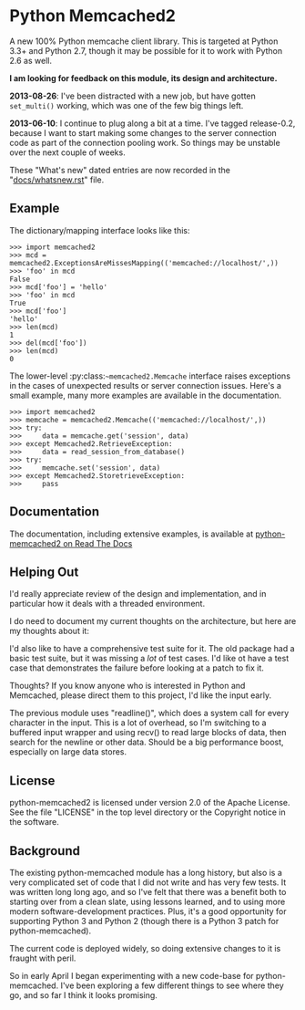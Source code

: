 Python Memcached2
=================

A new 100% Python memcache client library.  This is targeted at Python 3.3+
and Python 2.7, though it may be possible for it to work with Python 2.6 as
well.

**I am looking for feedback on this module, its design and architecture.**

**2013-08-26**: I've been distracted with a new job, but have gotten
`set_multi()` working, which was one of the few big things left.

**2013-06-10**: I continue to plug along a bit at a time.  I've tagged
release-0.2, because I want to start making some changes to the server
connection code as part of the connection pooling work.  So things may be
unstable over the next couple of weeks.

These "What's new" dated entries are now recorded in the
"[docs/whatsnew.rst](https://python-memcached2.readthedocs.org/en/latest/whatsnew.html)" file.

Example
-------

The dictionary/mapping interface looks like this:

    >>> import memcached2
    >>> mcd = memcached2.ExceptionsAreMissesMapping(('memcached://localhost/',))
    >>> 'foo' in mcd
    False
    >>> mcd['foo'] = 'hello'
    >>> 'foo' in mcd
    True
    >>> mcd['foo']
    'hello'
    >>> len(mcd)
    1
    >>> del(mcd['foo'])
    >>> len(mcd)
    0

The lower-level :py:class:`~memcached2.Memcache` interface raises
exceptions in the cases of unexpected results or server connection issues.
Here's a small example, many more examples are available in the
documentation.

    >>> import memcached2
    >>> memcache = memcached2.Memcache(('memcached://localhost/',))
    >>> try:
    >>>     data = memcache.get('session', data)
    >>> except Memcached2.RetrieveException:
    >>>     data = read_session_from_database()
    >>> try:
    >>>     memcache.set('session', data)
    >>> except Memcached2.StoretrieveException:
    >>>     pass

Documentation
-------------

The documentation, including extensive examples, is available at
[python-memcached2 on Read The Docs](https://python-memcached2.readthedocs.org/en/latest/)

Helping Out
-----------

I'd really appreciate review of the design and implementation, and in
particular how it deals with a threaded environment.

I do need to document my current thoughts on the architecture, but here
are my thoughts about it:

I'd also like to have a comprehensive test suite for it.  The old package
had a basic test suite, but it was missing a *lot* of test cases.  I'd
like ot have a test case that demonstrates the failure before looking at a
patch to fix it.

Thoughts?  If you know anyone who is interested in Python and Memcached,
please direct them to this project, I'd like the input early.

The previous module uses "readline()", which does a system call for every
character in the input.  This is a lot of overhead, so I'm switching to
a buffered input wrapper and using recv() to read large blocks of data,
then search for the newline or other data.  Should be a big performance
boost, especially on large data stores.

License
-------

python-memcached2 is licensed under version 2.0 of the Apache License.
See the file "LICENSE" in the top level directory or the Copyright notice
in the software.

Background
----------

The existing python-memcached module has a long history, but also is a very
complicated set of code that I did not write and has very few tests.  It
was written long long ago, and so I've felt that there was a benefit both
to starting over from a clean slate, using lessons learned, and to using
more modern software-development practices.  Plus, it's a good opportunity
for supporting Python 3 and Python 2 (though there is a Python 3 patch for
python-memcached).

The current code is deployed widely, so doing extensive changes to it is
fraught with peril.

So in early April I began experimenting with a new code-base for
python-memcached.  I've been exploring a few different things to see where
they go, and so far I think it looks promising.
